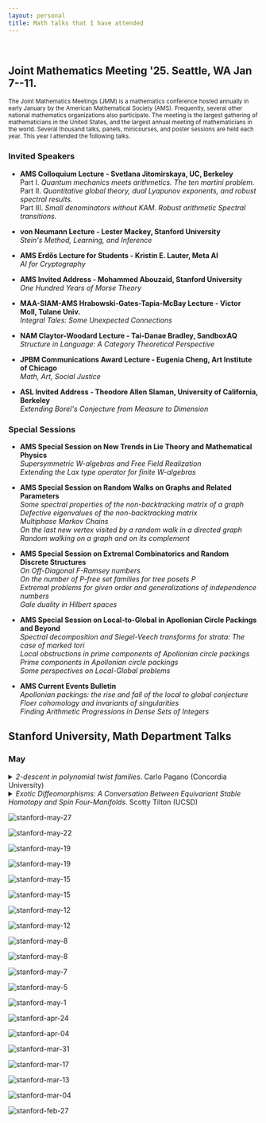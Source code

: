 ```yaml
---
layout: personal
title: Math talks that I have attended
---
```

<br>

## Joint Mathematics Meeting '25. Seattle, WA Jan 7--11.
<small>The Joint Mathematics Meetings (JMM) is a mathematics conference hosted annually in early January by the American Mathematical Society (AMS). Frequently, several other national mathematics organizations also participate. The meeting is the largest gathering of mathematicians in the United States, and the largest annual meeting of mathematicians in the world. Several thousand talks, panels, minicourses, and poster sessions are held each year. This year I attended the following talks. </small>

### Invited Speakers

- **AMS Colloquium Lecture - Svetlana Jitomirskaya, UC, Berkeley** <br>
Part I. *Quantum mechanics meets arithmetics. The ten martini problem.* <br>
Part II. *Quantitative global theory, dual Lyapunov exponents, and robust spectral results.* <br>
Part III. *Small denominators without KAM. Robust arithmetic Spectral transitions.* <br>

- **von Neumann Lecture - Lester Mackey, Stanford University** <br>
*Stein's Method, Learning, and Inference*

- **AMS Erdős Lecture for Students - Kristin E. Lauter, Meta AI** <br>
*AI for Cryptography*

- **AMS Invited Address - Mohammed Abouzaid, Stanford University** <br>
_One Hundred Years of Morse Theory_

- **MAA-SIAM-AMS Hrabowski-Gates-Tapia-McBay Lecture - Victor Moll, Tulane Univ.** <br>
_Integral Tales: Some Unexpected Connections_

- **NAM Claytor-Woodard Lecture - Tai-Danae Bradley, SandboxAQ** <br>
_Structure in Language: A Category Theoretical Perspective_

- **JPBM Communications Award Lecture - Eugenia Cheng, Art Institute of Chicago** <br>
_Math, Art, Social Justice_

- **ASL Invited Address - Theodore Allen Slaman, University of California, Berkeley** <br>
_Extending Borel's Conjecture from Measure to Dimension_

### Special Sessions

- **AMS Special Session on New Trends in Lie Theory and Mathematical Physics** <br>
_Supersymmetric W-algebras and Free Field Realization_ <br>
_Extending the Lax type operator for finite W-algebras_ 

- **AMS Special Session on Random Walks on Graphs and Related Parameters** <br>
_Some spectral properties of the non-backtracking matrix of a graph_ <br> 
_Defective eigenvalues of the non-backtracking matrix_ <br> 
_Multiphase Markov Chains_ <br>
_On the last new vertex visited by a random walk in a directed graph_ <br>
_Random walking on a graph and on its complement_ 

- **AMS Special Session on Extremal Combinatorics and Random Discrete Structures** <br>
_On Off-Diagonal F-Ramsey numbers_ <br>
_On the number of P-free set families for tree posets P_ <br>
_Extremal problems for given order and generalizations of independence numbers_ <br>
_Gale duality in Hilbert spaces_

- **AMS Special Session on Local-to-Global in Apollonian Circle Packings and Beyond** <br>
_Spectral decomposition and Siegel-Veech transforms for strata: The case of marked tori_ <br>
_Local obstructions in prime components of Apollonian circle packings_ <br>
_Prime components in Apollonian circle packings_ <br>
_Some perspectives on Local-Global problems_

- **AMS Current Events Bulletin** <br>
_Apollonian packings: the rise and fall of the local to global conjecture_ <br>
_Floer cohomology and invariants of singularities_ <br>
_Finding Arithmetic Progressions in Dense Sets of Integers_

## Stanford University, Math Department Talks
### May

<details>
  <summary><i>2-descent in polynomial twist families</i>. Carlo Pagano (Concordia University)</summary>
  <small><img src="images/05-28.png" alt="May 28"><br></small><br>
</details>

<details>
  <summary><i>Exotic Diffeomorphisms: A Conversation Between Equivariant Stable Homotopy and Spin Four-Manifolds</i>. Scotty Tilton (UCSD)</summary>
  <small>Exotic diffeomorphisms are those diffeomorphisms which are in the same path component as the identity of the homeomorphism group, but are not in the identity component in the diffeomorphism group. Several people have found the boundary Dehn twist is an exotic diffeomorphism on some four manifolds. This talk will be on the methods I used to find a novel result where we use tools from equivariant stable homotopy to detect that the Dehn twist is not isotopic to the identity on K3#K3\B^4. <br></small><br>
</details>



![stanford-may-27](images/05-27.png)

![stanford-may-22](images/05-22.png)

![stanford-may-19](images/05-19a.png)

![stanford-may-19](images/05-19b.png)

![stanford-may-15](images/05-15a.png)

![stanford-may-15](images/05-15b.png)

![stanford-may-12](images/05-12a.png)

![stanford-may-12](images/05-12b.png)

![stanford-may-8](images/05-08b.png)

![stanford-may-8](images/05-08a.png)

![stanford-may-7](images/05-07.png)

![stanford-may-5](images/05-05.png)

![stanford-may-1](images/05-1.png)

![stanford-apr-24](images/04-24.png)

![stanford-apr-04](images/04-04.png)

![stanford-mar-31](images/03-31.png)

![stanford-mar-17](images/03-17.png)

![stanford-mar-13](images/03-13.png)

![stanford-mar-04](images/03-04.png)
 
![stanford-feb-27](images/02-27.png)


